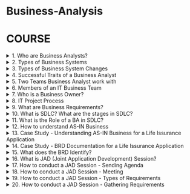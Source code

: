 # Business-Analysis

# COURSE

<details>
<summary>1. Who are Business Analysts? </summary>

## Who are Business Analysts?

- Business Analysts were also called Systems Analysts.
- Business Analysts analyze Business Systems to enable change in an enterprise, by defining needs and recommending solutions that deliver value to stakeholders.
- Business Analysts gather requirements with respect to any changes to be made to Internal or External Business Systems.
  
</details>

<details>
<summary>2. Types of Business Systems </summary>

## Types of Business Systems:

1. Internal System - These are systems used by employees or staff of the organisation. eg. Salesforce, POS Systems.
2. External System - These are systems used by the customers. eg. Self-Checkout Machines, A Company Website.

![image](https://github.com/omeatai/src-Business-Analysis/assets/32337103/9237b3f4-da26-4443-a2bf-cc4d042ceb15)

</details>

<details>
<summary>3. Types of Business System Changes </summary>
  
## Types of Business System Changes

1. New System - This is creating a stand-alone system or new product.
2. System Enhancement - This is adding more features or changes to an existing System.
3. System Re-engineering - This is completely upgrading the system to a new platform to replace the old system. Reverse Engineering can be used to capture requirements.

![image](https://github.com/omeatai/src-Business-Analysis/assets/32337103/715673b1-34e6-4b1e-b672-63869a5f1d1f)
![image](https://github.com/omeatai/src-Business-Analysis/assets/32337103/03388173-8c21-45b8-97b1-086125806d0b)

</details>

<details>
<summary>4. Successful Traits of a Business Analyst </summary>
  
## Successful Traits of a Business Analyst

1. Interpersonal Skills - Ability to be a people person
2. Elicitation Skills - Ability to Ask Questions
3. Documentation Skills - Ability to Take Notes
4. Communication Skills
5. Listening Skills

</details>

<details>
<summary>5. Two Teams Business Analyst work with </summary>
  
## Two Teams Business Analyst work with

1. Business Team (Stakeholders)
2. IT Project Team

![image](https://github.com/omeatai/src-Business-Analysis/assets/32337103/1c9fbad3-4977-460b-9d3e-6db71ade775c)

</details>

<details>
<summary>6. Members of an IT Business Team </summary>
  
## Members of an IT Business Team

1. Project Manager
2. Business Analyst
3. System Architect
4. Developers or Programmers
5. Database Administrator (DBA)
6. Quality Assurance or Analyst (QA)

### Project Manager

- Manages the IT Team
- Makes sure the Project is completed in the given timeframe
- Defines budget based on Scope
- Provides status update of project

### Business Analyst

- Elicits and documents High-level Requirements (Scope) within Business Requirements document
- Analyses scope and breaks down High-level requirements into Functional Requirements Document(FRD), Use Cases, or User Stories

### Systems Analyst

- Creates System Design based on requirements

### Developers or Programmers

- Writes code based on requirements

### Database Administrator (DBA)

- Designs the Database and creates fields for inputs from the system
- Saves the Data in the Database

### Quality Assurance or Analyst (QA)

- Ensures that the changes made to the system meet the requirements
- Tests the system

![image](https://github.com/omeatai/src-Business-Analysis/assets/32337103/71369790-4e5d-4046-bb4a-13465d816094)
![image](https://github.com/omeatai/src-Business-Analysis/assets/32337103/4f29d344-c52b-47c7-9d22-0c29e9628ce2)

</details>

<details>
<summary>7. Who is a Business Owner? </summary>

## Who is a Business Owner?

- A Business Owner is responsible for running the LOB of an Organisation.
- They identify the need of an IT Project
- They are the Project Sponsor
- L.O.B - Line of Business
- Project Sponsor - Financially responsible for the Project

![image](https://github.com/omeatai/src-Business-Analysis/assets/32337103/6a6725c9-9ad8-4a95-b82e-625c3aca2055)

</details>

<details>
<summary>8. IT Project Process </summary>
  
## IT Project Process

- The Business Owner hires a Project Manager
- The Project Manager hires the IT Team
- The IT Team will ask the Business Owner for a Business Requirement Document (BRD) to know what change is to be made
- The Business Analyst will setup meetings and elicit needs to create a BRD with high-level requirements (scope) in the absence of none
- The Project Manager will create a Project Charter to determine how much Time + Budget will be required for the Project
- A Project Kickoff meeting is conducted to start the project
- This leads to the start of the Software/System Developement Life Cycle (SDLC)

![image](https://github.com/omeatai/src-Business-Analysis/assets/32337103/9fb21cdc-3cfe-46b7-8753-46c551643679)
![image](https://github.com/omeatai/src-Business-Analysis/assets/32337103/2fa73dfe-c2e3-46d3-ac3e-89d1329c55ed)

</details>

<details>
<summary>9. What are Business Requirements? </summary>
  
## What are Business Requirements?

- Business Requirements are high level requirements used to define the project goals
- Every Business Requirements would identify a functionality that can be performed within a system

<img width="929" alt="image" src="https://github.com/omeatai/src-Business-Analysis/assets/32337103/8acf0504-67d2-42ed-8210-a30c5f31d391">
<img width="929" alt="image" src="https://github.com/omeatai/src-Business-Analysis/assets/32337103/2b2959ed-84e7-41ba-b904-91c0b9c9db44">

</details>

<details>
<summary>10. What is SDLC? What are the stages in SDLC? </summary>

## What is SDLC? What are the stages in SDLC?

- SDLC is Software/System Developement Life Cycle
- SDLC is the Life cycle of the Product

## Stages in SDLC

1. Requirements Gathering
2. Analysis
3. Design
4. Implementation
5. Testing
6. Deployment

![image](https://github.com/omeatai/src-Business-Analysis/assets/32337103/04046b3a-be77-4162-ad43-adcb196bf844)

1. Requirements Gathering -

- The Business Analyst will elicit from the Business Owner the scope of the project.
- The Business Owner will help the Business Analyst identify who the SMEs are for each module.
- The Business Owner will refer the Business Analyst to the SME to gather more high-level requirements for the project.
- The Business Analyst will set up meetings with the SME to gather the requirements.
- SME - Subject Matter Expert

2. Analysis -

- At this stage, the Business Requirements Document is created. 
- All the high-level requirements that the BA has gathered in the requirement gathering phase are now refined into Functional Requirements Documents, Use Cases or User Stories.
- The Requirements Freeze Date is set - This is the last day of the analysis or making changes to the requirements when the stakeholders sign-off on the BRD.

3. Design -

- The System Architect creates the design based on the requirements.

4. Implementation -

- The developers or the programmers implement the designs for the project using code according to the business requirements.
- The developers write the code while the DBA start creating the database.
- If the developers have any technical question, they go to the System Architect.
- If the developers have any requirements related question, they go to the Business Analyst.

5. Testing -

- The QA ensures that the system is working according to the requirements documented by the BA.

6. Deployment -

- At the deployment stage, the IT Team ensures that when the deliverable is released, it's working fine and all the changes are live without any issues or errors.

![image](https://github.com/omeatai/src-Business-Analysis/assets/32337103/e08a8609-e8bb-442c-bacb-258cfcf45e7c)

</details>

<details>
<summary>11. What is the Role of a BA in SDLC? </summary>
  
## What is the Role of a BA in SDLC?

The role as a Business Analyst in SDLC is:

- To understand the AS-IS business
- To understand the business requirements or changes to be made to the system
- To become a subject matter expert for the team when implementing changes
- The BA is the power user of the System

![image](https://github.com/omeatai/src-Business-Analysis/assets/32337103/546bf94d-d2d3-47bb-9cc1-556f68759618)

</details>

<details>
<summary>12. How to understand AS-IN Business </summary>
  
## How to understand AS-IN Business

- Read existing business process documents and familiarize with business processes and jargons.
- Understand the current system in a sandbox environment.

### Question-

If given an opportunity to work with us, how will you get up to speed? If Introduced to a new business domain, what steps would you take to understand the domain?

### Answer-

- I would start understanding the new business domain by reading the existing "Business Process Documents" so that I can familiarize myself with the AS-IS business processes.
- I would also make sure that I understand all the "Business Jargons" associated with the project scope.
- I would also understand the current system in a "Sandbox DEV Environment".
- While I do this I would compile a list of questions that may arise and would elicit answers by talking to a designated mentor or SME (Subject Matter Expert).

</details>

<details>
<summary>13. Case Study - Understanding AS-IN Business for a Life Issurance Application </summary>

## Case Study - Understanding AS-IN Business for a Life Issurance Application

<img width="960" alt="image" src="https://github.com/omeatai/src-Business-Analysis/assets/32337103/a8039880-5785-46fd-8fa3-f91e4548b51b">

</details>

<details>
<summary>14. Case Study - BRD Documentation for a Life Issurance Application </summary>

## Case Study - BRD Documentation for a Life Issurance Application

<img width="960" alt="image" src="https://github.com/omeatai/src-Business-Analysis/assets/32337103/f2f33894-dd74-4db9-af82-2338ddf0b18e">
<img width="960" alt="image" src="https://github.com/omeatai/src-Business-Analysis/assets/32337103/ea91b236-dea7-4bd0-b6ce-c7c219002701">

</details>

<details>
<summary>15. What does the BRD Identify? </summary>

## What does the BRD Identify?

### The Business Requirement Document (BRD) identifies the following:

- The Current Business Problems
- The Solutions
- The Systems impacted
- Assumptions or Dependencies
- The Scope and Goals of the Project

![image](https://github.com/omeatai/src-Business-Analysis/assets/32337103/efa882aa-1a03-496b-836e-4fc19d5cfeb7)

</details>

<details>
<summary>16. What is JAD (Joint Application Development) Session? </summary>

## What is JAD (Joint Application Development) Session?

- A JAD Session is a brainstorming session used to get the requirements and is participated by SMEs, The BA Team, Senior Developer and a System Architect.
  - The SMEs give the requirements.
  - The BAs gather the requirements.
  - The Senior Developer and System Architect help to identify the technical feasibility of the requirements.
- The BA Roles = Facilitator (Senior Business Analyst) + Scribe
  - The Facilitator - Moderates the JAD Session, Makes sure discussions follows agenda of the meeting, Ensures that the right questions are asked.
  - The Scribe - Documents the requirements that have been finalized.

![image](https://github.com/omeatai/src-Business-Analysis/assets/32337103/4fd7d81d-8e8d-4443-884d-e7cbaf45bd82)
![image](https://github.com/omeatai/src-Business-Analysis/assets/32337103/097869a0-4575-4dd4-ad98-42b5f06ed09d)

</details>

<details>
<summary>17. How to conduct a JAD Session - Sending Agenda </summary>

## How to conduct a JAD Session - Sending Agenda

- Before a few days of the JAD session, the BA shall create a JAD session Agenda and send it across to the JAD participants.
- Include the following to the Agenda:
   - Meeting Title,
   - Meeting Date,
   - Meeting Time (1-2 hours),
   - Location (which conference room),
   - Participants (add all invitee names),
   - Open Questions,
   - Goals and Objectives.
- Lockup session - All day session (morning to Evening)
- Open Questions - Questions SMEs have not yet answered
- Goals and Objectives come from the business requirements

![image](https://github.com/omeatai/src-Business-Analysis/assets/32337103/f501cec2-2d45-4506-92c0-009fe9366d94)
![image](https://github.com/omeatai/src-Business-Analysis/assets/32337103/50615f84-2da7-4805-8af0-00e17679cc37)

</details>

<details>
<summary>18. How to conduct a JAD Session - Meeting </summary>

## How to conduct a JAD Session - Meeting

- On the day of the JAD session, the BA shall introduce all the JAD participants and discuss the goals and objectives of the JAD session.
- The BA shall review open questions from the previous JAD session if any.
- The BA shall start the brainstorming session and identify the following for every business requirement:
  - Business Rules
  - Functional Requirements
  - User Interface (UI)  
- Business Rules
  - Eg. Only issue insurance to clients below 65 years old.
  - Eg. 2-day shipping for Prime customers in Amazon.
  - Eg. Students get 6 months of Free Prime membership in Amazon.
  - Eg. If Deposit type is Cash, and Deposit amount is above $10000, fill a Form.
  - Eg. When opening investment account, perform AML (Anti-Money Laundering) and KYC (Know Your Customer) checks on customers.
  - Ensure that business rule is not violated in the system.
  - Business Rules are Business constraints that arise because of any of the following 2 reasons:
    - Operating procedures created by the business.
    - Regulations enforced by the Government.
- Functional Requirements
  - Requirements which indicates a function that can be done within the system.
  - Eg. System should allow the user to set up recurring payments.
  - Eg. System should allow the user to edit recurring payment.
  - Eg. System should allow the user to export data to an Excel Spreadsheet.
  - Any function that could be done in the system is classified as a functional requirement.
- User Interface (UI) Requirements
  - The layout of the data on the screen
  - The entire screen that you see is your user interface.
  - Different Elements used to design a User Interface:
    - Text Box - It allows the user to enter free form text.
    - Dropdown menu - It allows the user to have multiple options that they can select from.
    - Radio Buttons - In Radiobutton you can choose only one option.
    - Check Boxes - In checkbox, you can choose multiple options.
    - Hyperlink -When you click on it, something happens, an action is performed.
    - Command Button - It executes a command and triggers some action.
- Wireframe - Screen mockup

![image](https://github.com/omeatai/src-Business-Analysis/assets/32337103/c834f9c3-f79c-4e4a-b658-6a21fd4182c3)
![image](https://github.com/omeatai/src-Business-Analysis/assets/32337103/224c56b8-f720-42ac-b261-3ff07efc7740)
![image](https://github.com/omeatai/src-Business-Analysis/assets/32337103/9b0b9140-1de7-4cd7-87c2-b93c57cfed71)

</details>

<details>
<summary>19. How to conduct a JAD Session - Types of Requirements </summary>

## How to conduct a JAD Session - Types of Requirements

- Functional Requirements
  - Requirements which indicates a function that can be done within the system.
  - Any function that could be done in the system is classified as a functional requirement.
- Non-Functional Requirements - Any requirements which does not indicate a functionality of the system is a non-functional requirement.
  - UI Requirements - How the fields are laid out. It's how the screen is displayed.
  - Performance Requirements - How fast the system works, performance of the system.
  - Scalability Requirements - Scalability refers to how much load, how much volume the system can handle.
  - Security Requirements - Database has to be secured and no one should be able to access the database if they are not authorized to access.

![image](https://github.com/omeatai/src-Business-Analysis/assets/32337103/d3f3a965-a2f6-4202-9600-b0874358c208)
![image](https://github.com/omeatai/src-Business-Analysis/assets/32337103/ca65e10f-e4c1-4717-a51c-15de10c39eb3)

</details>

<details>
<summary>20. How to conduct a JAD Session - Gathering Requirements </summary>

## How to conduct a JAD Session - Gathering Requirements

- Always ask Open-Ended Questions.
  - Closed-Ended Question: So would you like tea or coffee?
  - Open-Ended Question: What would you like to drink?
- Take Notes while discussing the business requirements
  - Ability for the user to register
    - 1. How should the user register?
      - I want a link called "online banking" to be displayed on the home page.
    <br> &ensp; <br>
    - 2. Where do you want the registration link to be displayed?
      - I want the link to be placed on the left of the "Locations" hyperlink on the homepage menu.
    <br> &ensp; <br>
    - 3. What happens when you click on the link?
      - When you click on the link it should take you to another page called "online banking".
    <br> &ensp; <br> 
    - 4. Should the link open on the same page or on another page?
      - It should open on the same page.
    <br> &ensp; <br>
    - 5. What should the page display?
      - The first field is the user ID. It's a text box.
      - Underneath that, I need a command button that says Continue.
      - Underneath that I need two (2) hyperlinks.
      - The first link says: "New user registration"
      - The second link says: "Forgot user ID?"
    <br> &ensp; <br>
    - 6. What happens when you click new user registration?
      - When you click on the link, it's going to open up a new page called "New User Registration" in the same Window.
    <br> &ensp; <br>
    - 7. What are the data fields that should be displayed on the page?
      - The first field I want is user ID. That's a text box.
      - The next field I want is password, and that is again, a text box.
      - I need another text box for re-enter password.
      - I need another text box for SSN.
      - The next field I want is gender. I want two (2) radio button options as MALE and FEMALE.
      - The next field I want is Interests. I want four (4) checkbox options: Sports, Travel, Movies, and Reading.
      - The Next field I want is for Security question. It's a drop down.
      - The Next field I want is for Security answer. It's a ~~radio button~~ text box.
      - Underneath that I need two command buttons. One for Register and the other for Cancel.
    <br> &ensp; <br>
    - 8. Is User ID field a required field? What is the data type? What is data length?
      - yes, It's a required field.
      - The Data type is alphanumeric data in a text box input.
      - The length is minimum 8, maximum 16.
    <br> &ensp; <br>
    - 9. Is the password field a required field? What is the data type? What is data length? Is the data encrypted?
      - yes, It's a required field.
      - The Data type is alphanumeric data in a text box input.
      - The length is minimum 8, maximum 16.
      - yes, The data should be encryped and not in plain-text.
    <br> &ensp; <br>
    - 10. Is the re-enter password field a required field? What is the data type? What is data length? Is the data encrypted?
      - yes, It's a required field.
      - The Data type is alphanumeric data in a text box input.
      - The length is minimum 8, maximum 16.
      - yes, The data should be encryped and not in plain-text.
    <br> &ensp; <br>
    - 11. Is the SSN field a required field? What is the data type? What is data length?
      - yes, It's a required field.
      - The Data type is alphanumeric data  in a text box input.
      - The length is minimum 9, maximum 16.
      - The first 5 digits should be encrypted, while the last 4 digits will be in plain text.
    <br> &ensp; <br> 
    - 12. Is the Gender field a required field? What is the data type? What are the options? Is there any default selection?
        - No, It's not a required field. (optional)
        - The Data type is options in a radio button. 
        - The options are male and female.
        - No, there are no default selections.
    <br> &ensp; <br>
    - 13. Is the Interest field a required field? What is the data type?
        - No, It's not a required field. (optional)
        - The Data type is options in a check box. 
        - The options are sports, travel, movies and reading.
        - No, there are no default selections.
    <br> &ensp; <br>
    - 14. Is the Security Question field a required field? What is the data type? What are the options to be displayed in the dropdown? What is the sort order of those five options? Is there any default selection?
        - yes, It's a required field.
        - The Data type is options in a dropdown menu. 
        - The options are: your mother's maiden name, your first pet's name, your best friend's name in school, What city were you born? Where did you meet your spouse for the first time?
        - Just sort them alphabetically.
        - No, there are no default selections.
    <br> &ensp; <br>
    - 15. Is the Security Answer field a required field? hat is the data type? What is data length?
        - yes, It's a required field.
        - The Data type is alphanumeric data in a text box input.
        - The length is minimum 2, maximum 256.
    <br> &ensp; <br>
    - 16. What happens when you click the Cancel button?
        - The entered data gets discarded.
        - And navigates the user to online banking page.
    <br> &ensp; <br>
    - 17. What happens when you click the Register button?
        - The System performs the following generic validations:
          - Are all the required data entered?
          - Are the entered data valid? For example:
            - We want to make sure the data type, if it's alphanumeric, it has to be alphanumeric.
            - When we say minimum 8 and maximum 16, it has the right data length.
            - If the user has just entered alphanumeric data, but only 7 characters, that's an error message.
        - The System performs the following specific validations:
          - Is the user ID unique?
          - Does the re-entered password match the entered password?
          - Is the entered SSN associated with an active account in the bank? Is the SSN associated with an active user ID?
    <br> &ensp; <br>
    - 18. What happens if one of them is invalid?
          - So if something is invalid, you remain on the same page. You don't go anywhere.
          - You highlight the field which had errors in red and you display the error message.
          - What is the error message?
            - Why don't you email me all the validations that can go wrong and I will respond back with error messages, because I need to think about the verbiage of the error message. 
    <br> &ensp; <br>
    - 19. What happens if everything is valid?
          - It should directly log the User in. 
          - What is the landing page after the User is loggedin?
            - If all the validations pass, display the account summary page. 
    <br> &ensp; <br>
  - Ability for the user to login
    - 1. What happens when the user enters the user ID and clicks continue?
      - So the system is going to validate the data.
      - If the user ID is valid, it's going to display the password page in the same window.
      - If it's invalid, it's going to display an error message on the same page and the error message is invalid.
    <br> &ensp; <br>
    - 2. What should the password page display?
      - So the password page is going to display a password Text input box with a Login button.
    <br> &ensp; <br>
    - 3. What happens when the user enters password and clicks login?
      - So when the user enters password clicks login, the system validates the password.
      - If the password is valid, it displays the account summary page.
      - If the password is invalid, it displays the error message and the error message is invalid: (Password Please re-enter).
      - And if they enter wrong password three times, the system should lock the account.
    <br> &ensp; <br> - 

![image](https://github.com/omeatai/src-Business-Analysis/assets/32337103/5193ed92-c8e6-4eaa-85f8-1c5ef4c4f225)
![image](https://github.com/omeatai/src-Business-Analysis/assets/32337103/b0e45db2-e37b-4c17-804b-2157a57c9680)
![image](https://github.com/omeatai/src-Business-Analysis/assets/32337103/74a51b8c-a2f8-40a3-94f1-9af4b3c2c767)
![image](https://github.com/omeatai/src-Business-Analysis/assets/32337103/4a9da053-c655-4ea6-95c6-74f3a3c61aa8)



# #END</details>






